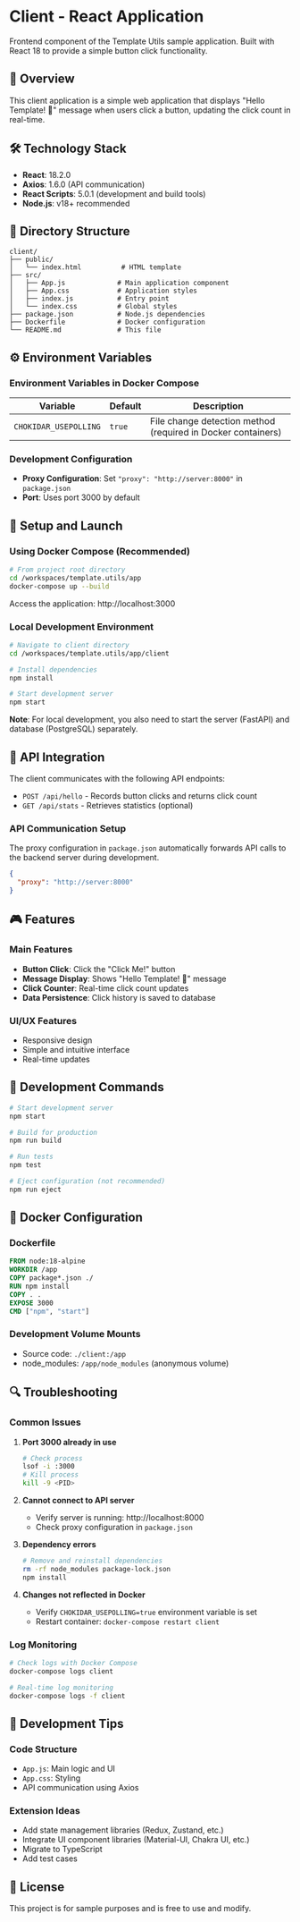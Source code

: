 # Client - React Application

Frontend component of the Template Utils sample application. Built with React 18 to provide a simple button click functionality.

## 🎯 Overview

This client application is a simple web application that displays "Hello Template! 🎉" message when users click a button, updating the click count in real-time.

## 🛠️ Technology Stack

- **React**: 18.2.0
- **Axios**: 1.6.0 (API communication)
- **React Scripts**: 5.0.1 (development and build tools)
- **Node.js**: v18+ recommended

## 📁 Directory Structure

```
client/
├── public/
│   └── index.html          # HTML template
├── src/
│   ├── App.js             # Main application component
│   ├── App.css            # Application styles
│   ├── index.js           # Entry point
│   └── index.css          # Global styles
├── package.json           # Node.js dependencies
├── Dockerfile             # Docker configuration
└── README.md              # This file
```

## ⚙️ Environment Variables

### Environment Variables in Docker Compose

| Variable | Default | Description |
|----------|---------|-------------|
| `CHOKIDAR_USEPOLLING` | `true` | File change detection method (required in Docker containers) |

### Development Configuration

- **Proxy Configuration**: Set `"proxy": "http://server:8000"` in `package.json`
- **Port**: Uses port 3000 by default

## 🚀 Setup and Launch

### Using Docker Compose (Recommended)

```bash
# From project root directory
cd /workspaces/template.utils/app
docker-compose up --build
```

Access the application: http://localhost:3000

### Local Development Environment

```bash
# Navigate to client directory
cd /workspaces/template.utils/app/client

# Install dependencies
npm install

# Start development server
npm start
```

**Note**: For local development, you also need to start the server (FastAPI) and database (PostgreSQL) separately.

## 📡 API Integration

The client communicates with the following API endpoints:

- `POST /api/hello` - Records button clicks and returns click count
- `GET /api/stats` - Retrieves statistics (optional)

### API Communication Setup

The proxy configuration in `package.json` automatically forwards API calls to the backend server during development.

```json
{
  "proxy": "http://server:8000"
}
```

## 🎮 Features

### Main Features
- **Button Click**: Click the "Click Me!" button
- **Message Display**: Shows "Hello Template! 🎉" message
- **Click Counter**: Real-time click count updates
- **Data Persistence**: Click history is saved to database

### UI/UX Features
- Responsive design
- Simple and intuitive interface
- Real-time updates

## 🔧 Development Commands

```bash
# Start development server
npm start

# Build for production
npm run build

# Run tests
npm test

# Eject configuration (not recommended)
npm run eject
```

## 🐳 Docker Configuration

### Dockerfile
```dockerfile
FROM node:18-alpine
WORKDIR /app
COPY package*.json ./
RUN npm install
COPY . .
EXPOSE 3000
CMD ["npm", "start"]
```

### Development Volume Mounts
- Source code: `./client:/app`
- node_modules: `/app/node_modules` (anonymous volume)

## 🔍 Troubleshooting

### Common Issues

1. **Port 3000 already in use**
   ```bash
   # Check process
   lsof -i :3000
   # Kill process
   kill -9 <PID>
   ```

2. **Cannot connect to API server**
   - Verify server is running: http://localhost:8000
   - Check proxy configuration in `package.json`

3. **Dependency errors**
   ```bash
   # Remove and reinstall dependencies
   rm -rf node_modules package-lock.json
   npm install
   ```

4. **Changes not reflected in Docker**
   - Verify `CHOKIDAR_USEPOLLING=true` environment variable is set
   - Restart container: `docker-compose restart client`

### Log Monitoring

```bash
# Check logs with Docker Compose
docker-compose logs client

# Real-time log monitoring
docker-compose logs -f client
```

## 🎯 Development Tips

### Code Structure
- `App.js`: Main logic and UI
- `App.css`: Styling
- API communication using Axios

### Extension Ideas
- Add state management libraries (Redux, Zustand, etc.)
- Integrate UI component libraries (Material-UI, Chakra UI, etc.)
- Migrate to TypeScript
- Add test cases

## 📝 License

This project is for sample purposes and is free to use and modify.
